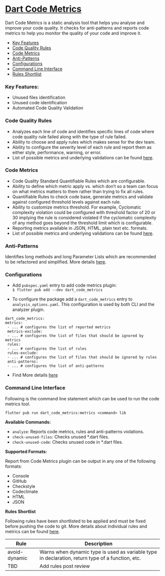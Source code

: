 # [Dart Code Metrics](https://dartcodemetrics.dev/)

Dart Code Metrics is a static analysis tool that helps you analyse and improve your code quality. It checks for anti-patterns and reports code metrics to help you monitor the quality of your code and improve it.

-   [Key Features](#key-features)
-   [Code Quality Rules](#code-quality-rules)
-   [Code Metrics](#code-metrics)
-   [Anti-Patterns](#anti-patterns)
-   [Configurations](#configurations)
-   [Command Line Interface](#command-line-interface)
-   [Rules Shortlist](#rules-shortlist)

### Key Features:

-   Unused files identification
-   Unused code identification
-   Automated Code Quality Validation

### Code Quality Rules

-   Analyzes each line of code and identifies specific lines of code where code quality rule failed along with the type of rule failed.
-   Ability to choose and apply rules which makes sense for the dev team.
-   Ability to configure the severity level of each rule and report them as either style, performance, warning, or error.
-   List of possible metrics and underlying validations can be found [here](https://dartcodemetrics.dev/docs/rules/overview).

### Code Metrics

-   Code Quality Standard Quantifiable Rules which are configurable.
-   Ability to define which metric apply vs. which don’t so a team can focus on what metrics matters to them rather than trying to fix all rules.
-   Quantifiable Rules to check code base, generate metrics and validate against configured threshold levels against each rule.
-   Ability to customize metrics threshold. For example, Cyclomatic complexity violation could be configured with threshold factor of 20 or 30 implying the rule is considered violated if the cyclomatic complexity of any method goes beyond the threshold limit which is configurable.
-   Reporting metrics available in JSON, HTML, plain text etc. formats.
-   List of possible metrics and underlying validations can be found [here](https://dartcodemetrics.dev/docs/metrics/overview).

### Anti-Patterns

Identifies long methods and long Parameter Lists which are recommended to be refactored and simplified. More details [here](https://dartcodemetrics.dev/docs/anti-patterns/overview).

### Configurations

-   Add `pubspec.yaml` entry to add code metrics plugin: <br>
    `$ flutter pub add --dev dart_code_metrics`

-   To configure the package add a `dart_code_metrics` entry to `analysis_options.yaml`. This configuration is used by both CLI and the analyzer plugin. <br>

```
dart_code_metrics:
metrics:
 - ... # configures the list of reported metrics
 metrics-exclude:
 - ... # configures the list of files that should be ignored by metrics
 rules:
 - ... # configures the list of rules
 rules-exclude:
 - ... # configures the list of files that should be ignored by rules
 anti-patterns:
 - ... # configures the list of anti-patterns
```

-   Find More details [here](https://dartcodemetrics.dev/docs/getting-started/configuration)

### Command Line Interface

Following is the command line statement which can be used to run the code metrics tool. <br>

`flutter pub run dart_code_metrics:metrics <command> lib` <br>

**Available Commands:**

-   `analyze`: Reports code metrics, rules and anti-patterns violations.
-   `check-unused-files`: Checks unused \*.dart files.
-   `check-unused-code`: Checks unused code in \*.dart files.

**Supported Formats:**

Report from Code Metrics plugin can be output in any one of the following formats:

-   Console
-   GitHub
-   Checkstyle
-   Codeclimate
-   HTML
-   JSON

**Rules Shortlist**

Following rules have been shortlisted to be applied and must be fixed before pushing the code to git. More details about individual rules and metrics can be found [here](https://dartcodemetrics.dev/docs/rules/overview).

| Rule          | Description                                                                                      |
| ------------- | ------------------------------------------------------------------------------------------------ |
| avoid-dynamic | Warns when dynamic type is used as variable type in declaration, return type of a function, etc. |
| TBD           | Add rules post review                                                                            |
